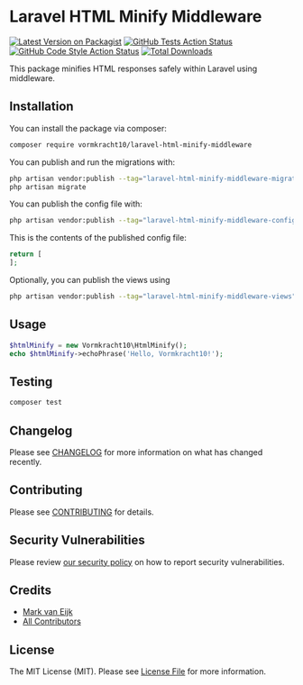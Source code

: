 # Laravel HTML Minify Middleware

[![Latest Version on Packagist](https://img.shields.io/packagist/v/vormkracht10/laravel-html-minify-middleware.svg?style=flat-square)](https://packagist.org/packages/vormkracht10/laravel-html-minify-middleware)
[![GitHub Tests Action Status](https://img.shields.io/github/actions/workflow/status/vormkracht10/laravel-html-minify-middleware/run-tests.yml?branch=main&label=tests&style=flat-square)](https://github.com/vormkracht10/laravel-html-minify-middleware/actions?query=workflow%3Arun-tests+branch%3Amain)
[![GitHub Code Style Action Status](https://img.shields.io/github/actions/workflow/status/vormkracht10/laravel-html-minify-middleware/fix-php-code-style-issues.yml?branch=main&label=code%20style&style=flat-square)](https://github.com/vormkracht10/laravel-html-minify-middleware/actions?query=workflow%3A"Fix+PHP+code+style+issues"+branch%3Amain)
[![Total Downloads](https://img.shields.io/packagist/dt/vormkracht10/laravel-html-minify-middleware.svg?style=flat-square)](https://packagist.org/packages/vormkracht10/laravel-html-minify-middleware)

This package minifies HTML responses safely within Laravel using middleware.

## Installation

You can install the package via composer:

```bash
composer require vormkracht10/laravel-html-minify-middleware
```

You can publish and run the migrations with:

```bash
php artisan vendor:publish --tag="laravel-html-minify-middleware-migrations"
php artisan migrate
```

You can publish the config file with:

```bash
php artisan vendor:publish --tag="laravel-html-minify-middleware-config"
```

This is the contents of the published config file:

```php
return [
];
```

Optionally, you can publish the views using

```bash
php artisan vendor:publish --tag="laravel-html-minify-middleware-views"
```

## Usage

```php
$htmlMinify = new Vormkracht10\HtmlMinify();
echo $htmlMinify->echoPhrase('Hello, Vormkracht10!');
```

## Testing

```bash
composer test
```

## Changelog

Please see [CHANGELOG](CHANGELOG.md) for more information on what has changed recently.

## Contributing

Please see [CONTRIBUTING](CONTRIBUTING.md) for details.

## Security Vulnerabilities

Please review [our security policy](../../security/policy) on how to report security vulnerabilities.

## Credits

- [Mark van Eijk](https://github.com/markvaneijk)
- [All Contributors](../../contributors)

## License

The MIT License (MIT). Please see [License File](LICENSE.md) for more information.
